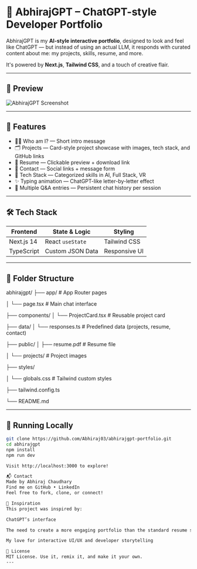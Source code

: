 # 🧠 AbhirajGPT – ChatGPT-style Developer Portfolio

AbhirajGPT is my **AI-style interactive portfolio**, designed to look and feel like ChatGPT — but instead of using an actual LLM, it responds with curated content about me: my projects, skills, resume, and more.

It's powered by **Next.js**, **Tailwind CSS**, and a touch of creative flair.

---

## 📸 Preview

![AbhirajGPT Screenshot](public/preview.png)

---

## 🚀 Features

- 🧑‍💻 Who am I? — Short intro message
- 🗂 Projects — Card-style project showcase with images, tech stack, and GitHub links
- 📄 Resume — Clickable preview + download link
- 🔗 Contact — Social links + message form
- 🧠 Tech Stack — Categorized skills in AI, Full Stack, VR
- ✨ Typing animation — ChatGPT-like letter-by-letter effect
- 💬 Multiple Q&A entries — Persistent chat history per session

---

## 🛠 Tech Stack

| Frontend       | State & Logic     | Styling        |
|----------------|-------------------|----------------|
| Next.js 14     | React `useState`  | Tailwind CSS   |
| TypeScript     | Custom JSON Data  | Responsive UI  |

---

## 📁 Folder Structure

abhirajgpt/
├── app/ # App Router pages

│ └── page.tsx # Main chat interface

├── components/
│ └── ProjectCard.tsx # Reusable project card

├── data/
│ └── responses.ts # Predefined data (projects, resume, contact)

├── public/
│ ├── resume.pdf # Resume file

│ └── projects/ # Project images

├── styles/

│ └── globals.css # Tailwind custom styles

├── tailwind.config.ts

└── README.md


---

## 🧪 Running Locally

```bash
git clone https://github.com/Abhiraj03/abhirajgpt-portfolio.git 
cd abhirajgpt
npm install
npm run dev

Visit http://localhost:3000 to explore!

📬 Contact
Made by Abhiraj Chaudhary
Find me on GitHub • LinkedIn
Feel free to fork, clone, or connect!

🧠 Inspiration
This project was inspired by:

ChatGPT’s interface

The need to create a more engaging portfolio than the standard resume site

My love for interactive UI/UX and developer storytelling

📜 License
MIT License. Use it, remix it, and make it your own.
---
